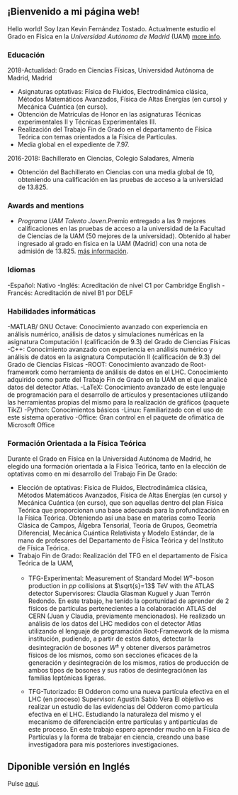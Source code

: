 
## ¡Bienvenido a mi página web!
Hello world! Soy Izan Kevin Fernández Tostado. Actualmente estudio el Grado en Física en la _Universidad Autónoma de Madrid_ (UAM) [more info](https://secretaria-virtual.uam.es/doa/consultaPublica/look%5bconpub%5dBuscarPubGuiaDocAs?entradaPublica=true&idiomaPais=es.ES&_anoAcademico=2021&_centro=104&_planEstudio=448).
### Educación
2018-Actualidad: Grado en Ciencias Físicas, Universidad Autónoma de Madrid, Madrid
  - Asignaturas optativas: Física de Fluidos, Electrodinámica clásica, Métodos Matemáticos Avanzados, Física de Altas Energías (en curso) y Mecánica Cuántica (en curso).
  - Obtención de Matrículas de Honor en las asignaturas Técnicas experimentales II y Técnicas Experimentales III.
  - Realización del Trabajo Fin de Grado en el departamento de Física Teórica con temas orientados a la Física de Partículas.
  - Media global en el expediente de 7.97.

2016-2018:  Bachillerato en Ciencias, Colegio Saladares, Almería
  - Obtención del Bachillerato en Ciencias con una media global de 10, obteniendo una calificación en las pruebas de acceso a la universidad de 13.825.

### Awards and mentions
- *Programa UAM Talento Joven*.Premio entregado a las 9 mejores calificaciones en las pruebas de acceso a la universidad de la Facultad de Ciencias de la UAM (50 mejores de la universidad). Obtenido al haber ingresado al grado en física en la UAM (Madrid) con una nota de admisión de 13.825. [más información](https://uam.es/Ciencias/Talento_Joven/1446765719655.htm?language=es&pid=1446744491898&title=Programa%20UAM%20Talento%20Joven).

### Idiomas
-Español: Nativo
-Inglés: Acreditación de nivel C1 por Cambridge English
-Francés: Acreditación de nivel B1 por  DELF


### Habilidades informáticas
-MATLAB/ GNU Octave: Conocimiento avanzado con experiencia en análisis numérico, análisis de datos y simulaciones numéricas en la asignatura Computación I (calificación de 9.3)  del Grado de Ciencias Físicas
-C++: Conocimiento avanzado con experiencia en análisis numérico y análisis de datos en la asignatura Computación II (calificación de 9.3) del Grado de Ciencias Físicas
-ROOT: Conocimiento avanzado de Root-framework como herramienta de análisis de datos en el LHC. Conocimiento adquirido como parte del Trabajo Fin de Grado en la UAM en el que analicé datos del detector Atlas.
-LaTeX: Conocimiento avanzado de este lenguaje de programación para el desarrollo de artículos y presentaciones utilizando las herramientas propias del mismo para la realización de gráficos (paquete TikZ)
-Python: Conocimientos básicos
-Linux: Familiarizado con el uso de este sistema operativo
-Office: Gran control en el paquete de ofimática de Microsoft Office

### Formación Orientada a la Física Teórica

Durante el Grado en Física en la Universidad Autónoma de Madrid, he elegido una formación orientada a la Física Teórica, tanto en la elección de optativas como en mi desarrollo del Trabajo Fin De Grado:
- Elección de optativas: Física de Fluidos, Electrodinámica clásica, Métodos Matemáticos Avanzados, Física de Altas Energías (en curso) y Mecánica Cuántica (en curso), que son aquellas dentro del plan Física Teórica que proporcionan una base adecuada para la profundización en la Física Teórica. Obteniendo así una base en materias como Teoría Clásica de Campos, Álgebra Tensorial, Teoría de Grupos, Geometría Diferencial, Mecánica Cuántica Relativista y Modelo Estándar, de la mano de profesores del Departamento de Física Teórica y del Instituto de Física Teórica. 
 - Trabajo Fin de Grado: Realización del TFG en el departamento de Física Teórica de la UAM,
	- TFG-Experimental: Measurement of Standard Model $W^{\pm}$-boson production in $pp$ collisions at $\sqrt{s}=13$ TeV with the ATLAS detector
			  Supervisores: Claudia Glasman Kuguel y Juan Terrón Redondo.
			  En este trabajo, he tenido la oportunidad de aprender de 2 físicos de partículas pertenecientes a la colaboración ATLAS del CERN (Juan y Claudia, previamente mencionados). He realizado un análisis de los datos del LHC medidos con el detector Atlas utilizando el lenguaje de programación Root-Framework de la misma institución, pudiendo, a partir de estos datos, detectar la desintegración de bosones $W^{\pm}$ y obtener diversos parámetros físicos de los mismos, como son secciones eficaces de la generación y desintegración de los mismos, ratios de producción de ambos tipos de bosones y sus ratios de desintegraciónen las familias leptónicas ligeras.
			
	- TFG-Tutorizado: El Odderon como una nueva partícula efectiva en el LHC (en proceso)
			  Supervisor: Agustín Sabio Vera
			  El objetivo es realizar un estudio de las evidencias del Odderon como partícula efectiva en el LHC. Estudiando la naturaleza del mismo y el mecanismo de diferenciación entre partículas y antipartículas de este proceso. En este trabajo espero aprender mucho en la Física de Partículas y la forma de trabajar en ciencia, creando una base investigadora para mis posteriores investigaciones.


## Diponible versión en Inglés
Pulse [aquí](https://izankevin.github.io/english).
